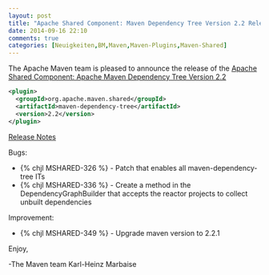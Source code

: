 ```yaml
---
layout: post
title: "Apache Shared Component: Maven Dependency Tree Version 2.2 Released"
date: 2014-09-16 22:10
comments: true
categories: [Neuigkeiten,BM,Maven,Maven-Plugins,Maven-Shared]
---
```

The Apache Maven team is pleased to announce the release of the 
[Apache Shared Component: Apache Maven Dependency Tree Version 2.2](http://maven.apache.org/shared/maven-dependency-tree/)


``` xml
<plugin>
  <groupId>org.apache.maven.shared</groupId>
  <artifactId>maven-dependency-tree</artifactId>
  <version>2.2</version>
</plugin>
```

<!-- more -->

[Release Notes](http://jira.codehaus.org/secure/ReleaseNote.jspa?projectId=11761&version=19225)

Bugs:

 * {% chjl MSHARED-326 %} - Patch that enables all maven-dependency-tree ITs
 * {% chjl MSHARED-336 %} - Create a method in the DependencyGraphBuilder that accepts the reactor projects to collect unbuilt dependencies

Improvement:

 * {% chjl MSHARED-349 %} - Upgrade maven version to 2.2.1


Enjoy,

-The Maven team
Karl-Heinz Marbaise
